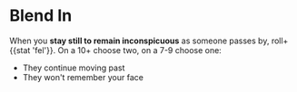 # Blend In
When you **stay still to remain inconspicuous** as someone passes by, roll+{{stat 'fel'}}. On a 10+ choose two, on a 7-9 choose one:

 - They continue moving past
 - They won't remember your face